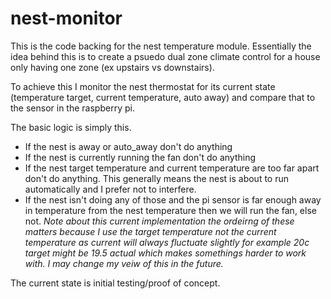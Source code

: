 # nest-monitor

This is the code backing for the nest temperature module. Essentially the idea behind this is to create a psuedo dual zone climate control for a house only having one zone (ex upstairs vs downstairs). 

To achieve this I monitor the nest thermostat for its current state (temperature target, current temperature, auto away) and compare that to the sensor in the raspberry pi.

The basic logic is simply this. 
- If the nest is away or auto_away don't do anything
- If the nest is currently running the fan don't do anything
- If the nest target temperature and current temperature are too far apart don't do anything. This generally means the nest is about to run automatically and I prefer not to interfere.
- If the nest isn't doing any of those and the pi sensor is far enough away in temperature from the nest temperature then we will run the fan, else not.  *Note about this current implementation the ordeirng of these matters because I use the target temperature not the current temperature as current will always fluctuate slightly for example 20c target might be 19.5 actual which makes somethings harder to work with. I may change my veiw of this in the future.*


The current state is initial testing/proof of concept. 
